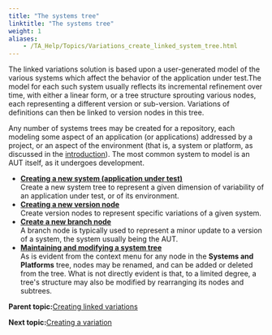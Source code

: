 ```yaml
--- 
title: "The systems tree"
linktitle: "The systems tree"
weight: 1
aliases: 
    - /TA_Help/Topics/Variations_create_linked_system_tree.html
---
```


The linked variations solution is based upon a user-generated model of the various systems which affect the behavior of the application under test.The model for each such system usually reflects its incremental refinement over time, with either a linear form, or a tree structure sprouting various nodes, each representing a different version or sub-version. Variations of definitions can then be linked to version nodes in this tree.

Any number of systems trees may be created for a repository, each modeling some aspect of an application \(or applications\) addressed by a project, or an aspect of the environment \(that is, a system or platform, as discussed in the [introduction](/TA_Help/Topics/Variations_intro.html)\). The most common system to model is an AUT itself, as it undergoes development.

-   **[Creating a new system \(application under test\)](/TA_Help/Topics/Variations_create_linked_create_new_system.html)**  
Create a new system tree to represent a given dimension of variability of an application under test, or of its environment.
-   **[Creating a new version node](/TA_Help/Topics/Variations_create_linked_create_new_version_node.html)**  
Create version nodes to represent specific variations of a given system.
-   **[Create a new branch node](/TA_Help/Topics/ug_variations_create_new_branch.html)**  
A branch node is typically used to represent a minor update to a version of a system, the system usually being the AUT.
-   **[Maintaining and modifying a system tree](/TA_Help/Topics/Variations_create_linked_mainitaining_modifying_system_tree.html)**  
As is evident from the context menu for any node in the **Systems and Platforms** tree, nodes may be renamed, and can be added or deleted from the tree. What is not directly evident is that, to a limited degree, a tree's structure may also be modified by rearranging its nodes and subtrees.

**Parent topic:**[Creating linked variations](/TA_Help/Topics/Variations_create_linked.html)

**Next topic:**[Creating a variation](/TA_Help/Topics/Variations_linking.html)

